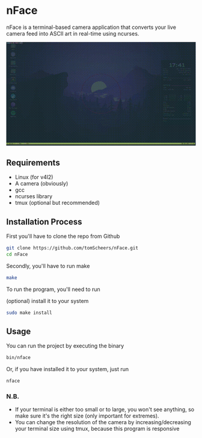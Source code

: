 # nFace
nFace is a terminal-based camera application that converts your live camera feed into ASCII art in real-time using ncurses. 

![Video Preview](assets/example.gif)
## Requirements
- Linux (for v4l2)
- A camera (obviously)
- gcc
- ncurses library
- tmux (optional but recommended)

## Installation Process
First you'll have to clone the repo from Github
```bash
git clone https://github.com/tomScheers/nFace.git
cd nFace
```
Secondly, you'll have to run make
```bash
make
```
To run the program, you'll need to run

(optional) install it to your system
```bash
sudo make install
```

## Usage
You can run the project by executing the binary
```bash
bin/nface
```
Or, if you have installed it to your system, just run
```bash
nface
```
### N.B.
- If your terminal is either too small or to large, you won't see anything, so make sure it's the right size (only important for extremes).
- You can change the resolution of the camera by increasing/decreasing your terminal size using tmux, because this program is responsive
